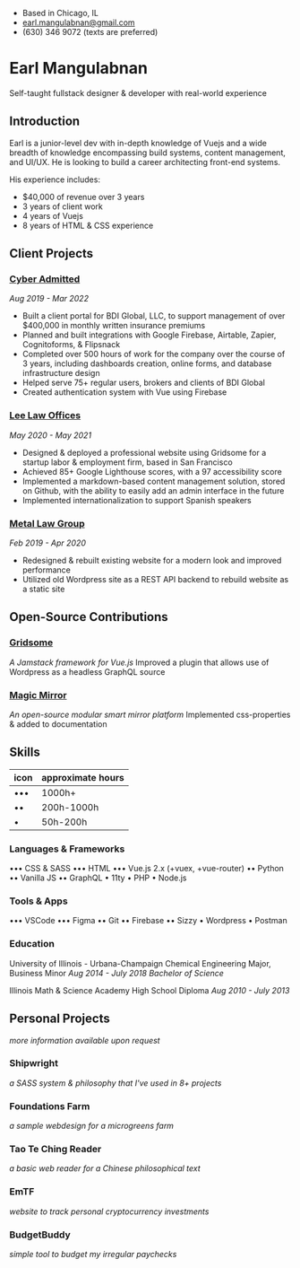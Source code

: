 <!-- Contact Info -->
- Based in Chicago, IL
- earl.mangulabnan@gmail.com
- (630) 346 9072 (texts are preferred)

# Earl Mangulabnan
Self-taught fullstack designer & developer with real-world experience

## Introduction

Earl is a junior-level dev with in-depth knowledge of Vuejs and a wide breadth of knowledge encompassing build systems, content management, and UI/UX. He is looking to build a career architecting front-end systems.

His experience includes:
- $40,000 of revenue over 3 years
- 3 years of client work
- 4 years of Vuejs
- 8 years of HTML & CSS experience


## Client Projects

### [Cyber Admitted](cyberadmitted.com)
*Aug 2019 - Mar 2022*
- Built a client portal for BDI Global, LLC, to support management of over $400,000 in monthly written insurance premiums
- Planned and built integrations with Google Firebase, Airtable, Zapier, Cognitoforms, & Flipsnack
- Completed over 500 hours of work for the company over the course of 3 years, including dashboards creation, online forms, and database infrastructure design
- Helped serve 75+ regular users, brokers and clients of BDI Global
- Created authentication system with Vue using Firebase

### [Lee Law Offices](leelawltd.com)
*May 2020 - May 2021*
- Designed & deployed a professional website using Gridsome for a startup labor & employment firm, based in San Francisco
- Achieved 85+ Google Lighthouse scores, with a 97 accessibility score
- Implemented a markdown-based content management solution, stored on Github, with the ability to easily add an admin interface in the future
- Implemented internationalization to support Spanish speakers

### [Metal Law Group](mlg.foundations.design)
*Feb 2019 - Apr 2020*
* Redesigned & rebuilt existing website for a modern look and improved performance
* Utilized old Wordpress site as a REST API backend to rebuild website as a static site

## Open-Source Contributions

### [Gridsome](gridsome.org)
*A Jamstack framework for Vue.js*
Improved a plugin that allows use of Wordpress as a headless GraphQL source

### [Magic Mirror](magicmirror.builders)
*An open-source modular smart mirror platform*
Implemented css-properties & added to documentation

## Skills

<!-- Key -->
| icon | approximate hours |
| ---- | ----------------- |
| •••  | 1000h+            |
| ••   | 200h-1000h        | 
| •    | 50h-200h          |

### Languages & Frameworks
••• CSS & SASS
••• HTML
••• Vue.js 2.x (+vuex, +vue-router)
•• Python
•• Vanilla JS
•• GraphQL
• 11ty
• PHP
• Node.js

### Tools & Apps
••• VSCode
••• Figma
•• Git
•• Firebase
•• Sizzy
• Wordpress
• Postman

### Education
University of Illinois - Urbana-Champaign
Chemical Engineering Major, Business Minor
*Aug 2014 - July 2018*
*Bachelor of Science*

Illinois Math & Science Academy
High School Diploma
*Aug 2010 - July 2013*

## Personal Projects
*more information available upon request*

### Shipwright
*a SASS system & philosophy that I've used in 8+ projects*

### Foundations Farm
*a sample webdesign for a microgreens farm*

### Tao Te Ching Reader
*a basic web reader for a Chinese philosophical text*

### EmTF
*website to track personal cryptocurrency investments*

### BudgetBuddy
*simple tool to budget my irregular paychecks*